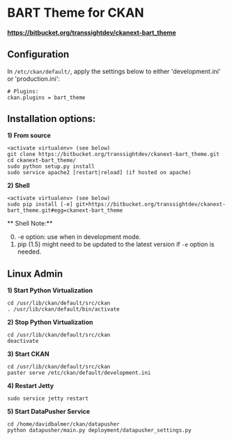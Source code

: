 # BART Theme for CKAN
#### https://bitbucket.org/transsightdev/ckanext-bart_theme

## Configuration
In `/etc/ckan/default/`, apply the settings below to either 'development.ini' or 'production.ini':

```
# Plugins:
ckan.plugins = bart_theme
```

## Installation options:

**1) From source**
```
<activate virtualenv> (see below)
git clone https://bitbucket.org/transsightdev/ckanext-bart_theme.git
cd ckanext-bart_theme/
sudo python setup.py install
sudo service apache2 [restart|reload] (if hosted on apache)
```

**2) Shell**
```
<activate virtualenv> (see below)
sudo pip install [-e] git+https://bitbucket.org/transsightdev/ckanext-bart_theme.git#egg=ckanext-bart_theme
```

** Shell Note:**

  0. -e option: use when in development mode.
  1. pip (1.5) might need to be updated to the latest version if `-e` option is needed.

## Linux Admin

**1) Start Python Virtualization**
```
cd /usr/lib/ckan/default/src/ckan
. /usr/lib/ckan/default/bin/activate
```

**2) Stop Python Virtualization**
```
cd /usr/lib/ckan/default/src/ckan
deactivate
```

**3) Start CKAN**
```
cd /usr/lib/ckan/default/src/ckan
paster serve /etc/ckan/default/development.ini    
```

**4) Restart Jetty**
```
sudo service jetty restart
```

**5) Start DataPusher Service**
```
cd /home/davidbalmer/ckan/datapusher
python datapusher/main.py deployment/datapusher_settings.py
```
